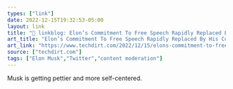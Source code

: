 ```yaml
---
types: ["link"]
date: 2022-12-15T19:32:53-05:00
layout: link
title: "🔗 linkblog: Elon’s Commitment To Free Speech Rapidly Replaced By His Commitment To Blatant Hypocrisy: Bans The JoinMastodon Account | Techdirt'"
art_title: "Elon’s Commitment To Free Speech Rapidly Replaced By His Commitment To Blatant Hypocrisy: Bans The JoinMastodon Account | Techdirt"
art_link: "https://www.techdirt.com/2022/12/15/elons-commitment-to-free-speech-rapidly-replaced-by-his-commitment-to-blatant-hypocrisy-bans-the-joinmastodon-account/"
source: ["techdirt.com"]
tags: ["Elon Musk","Twitter","content moderation"]
---
```

Musk is getting pettier and more self-centered.  
 
